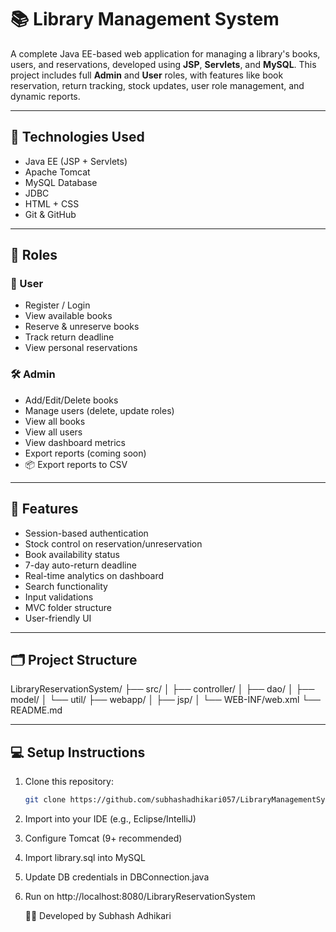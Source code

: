 # 📚 Library Management System

A complete Java EE-based web application for managing a library's books, users, and reservations, developed using **JSP**, **Servlets**, and **MySQL**. This project includes full **Admin** and **User** roles, with features like book reservation, return tracking, stock updates, user role management, and dynamic reports.

---

## 🔧 Technologies Used

- Java EE (JSP + Servlets)
- Apache Tomcat
- MySQL Database
- JDBC
- HTML + CSS
- Git & GitHub

---

## 👤 Roles

### 🧑 User
- Register / Login
- View available books
- Reserve & unreserve books
- Track return deadline
- View personal reservations

### 🛠️ Admin
- Add/Edit/Delete books
- Manage users (delete, update roles)
- View all books
- View all users
- View dashboard metrics
- Export reports (coming soon)
- 📦 Export reports to CSV

---

## 📌 Features

- Session-based authentication
- Stock control on reservation/unreservation
- Book availability status
- 7-day auto-return deadline
- Real-time analytics on dashboard
- Search functionality
- Input validations
- MVC folder structure
- User-friendly UI

---

## 🗂️ Project Structure

LibraryReservationSystem/
├── src/
│ ├── controller/
│ ├── dao/
│ ├── model/
│ └── util/
├── webapp/
│ ├── jsp/
│ └── WEB-INF/web.xml
└── README.md


---

## 💻 Setup Instructions

1. Clone this repository:
   ```bash
   git clone https://github.com/subhashadhikari057/LibraryManagementSystem.git
2. Import into your IDE (e.g., Eclipse/IntelliJ)

3. Configure Tomcat (9+ recommended)

4. Import library.sql into MySQL

5. Update DB credentials in DBConnection.java

6. Run on http://localhost:8080/LibraryReservationSystem


   👨‍💻 Developed by
Subhash Adhikari

